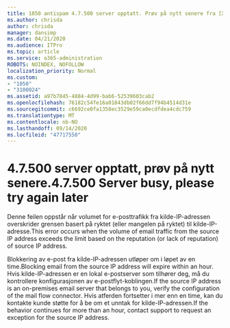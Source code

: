 ```yaml
---
title: 1050 antispam 4.7.500 server opptatt. Prøv på nytt senere fra [XXX.XXX.XXX.XXX]
ms.author: chrisda
author: chrisda
manager: dansimp
ms.date: 04/21/2020
ms.audience: ITPro
ms.topic: article
ms.service: o365-administration
ROBOTS: NOINDEX, NOFOLLOW
localization_priority: Normal
ms.custom:
- "1050"
- "3100024"
ms.assetid: a97b7845-4884-4d99-bab6-52539603cab2
ms.openlocfilehash: 76182c54fe16a01843db02f66dd7f94b4514d31e
ms.sourcegitcommit: c6692ce0fa1358ec3529e59ca0ecdfdea4cdc759
ms.translationtype: MT
ms.contentlocale: nb-NO
ms.lasthandoff: 09/14/2020
ms.locfileid: "47717550"
---
```

# <a name="47500-server-busy-please-try-again-later"></a><span data-ttu-id="bad5a-103">4.7.500 server opptatt, prøv på nytt senere.</span><span class="sxs-lookup"><span data-stu-id="bad5a-103">4.7.500 Server busy, please try again later</span></span>

<span data-ttu-id="bad5a-104">Denne feilen oppstår når volumet for e-posttrafikk fra kilde-IP-adressen overskrider grensen basert på ryktet (eller mangelen på ryktet) til kilde-IP-adresse.</span><span class="sxs-lookup"><span data-stu-id="bad5a-104">This error occurs when the volume of email traffic from the source IP address exceeds the limit based on the reputation (or lack of reputation) of source IP address.</span></span>

<span data-ttu-id="bad5a-105">Blokkering av e-post fra kilde-IP-adressen utløper om i løpet av en time.</span><span class="sxs-lookup"><span data-stu-id="bad5a-105">Blocking email from the source IP address will expire within an hour.</span></span> <span data-ttu-id="bad5a-106">Hvis kilde-IP-adressen er en lokal e-postserver som tilhører deg, må du kontrollere konfigurasjonen av e-postflyt-koblingen.</span><span class="sxs-lookup"><span data-stu-id="bad5a-106">If the source IP address is an on-premises email server that belongs to you, verify the configuration of the mail flow connector.</span></span> <span data-ttu-id="bad5a-107">Hvis atferden fortsetter i mer enn en time, kan du kontakte kunde støtte for å be om et unntak for kilde-IP-adressen.</span><span class="sxs-lookup"><span data-stu-id="bad5a-107">If the behavior continues for more than an hour, contact support to request an exception for the source IP address.</span></span>

